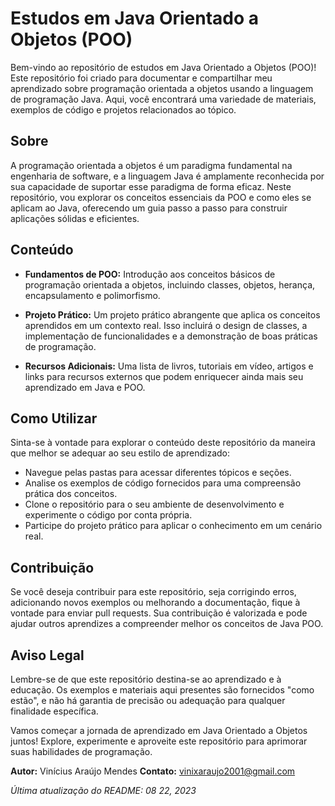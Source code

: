 # Estudos em Java Orientado a Objetos (POO)

Bem-vindo ao repositório de estudos em Java Orientado a Objetos (POO)! Este repositório foi criado para documentar e compartilhar meu aprendizado sobre programação orientada a objetos usando a linguagem de programação Java. Aqui, você encontrará uma variedade de materiais, exemplos de código e projetos relacionados ao tópico.

## Sobre

A programação orientada a objetos é um paradigma fundamental na engenharia de software, e a linguagem Java é amplamente reconhecida por sua capacidade de suportar esse paradigma de forma eficaz. Neste repositório, vou explorar os conceitos essenciais da POO e como eles se aplicam ao Java, oferecendo um guia passo a passo para construir aplicações sólidas e eficientes.

## Conteúdo

- **Fundamentos de POO:** Introdução aos conceitos básicos de programação orientada a objetos, incluindo classes, objetos, herança, encapsulamento e polimorfismo.

- **Projeto Prático:** Um projeto prático abrangente que aplica os conceitos aprendidos em um contexto real. Isso incluirá o design de classes, a implementação de funcionalidades e a demonstração de boas práticas de programação.

- **Recursos Adicionais:** Uma lista de livros, tutoriais em vídeo, artigos e links para recursos externos que podem enriquecer ainda mais seu aprendizado em Java e POO.

## Como Utilizar

Sinta-se à vontade para explorar o conteúdo deste repositório da maneira que melhor se adequar ao seu estilo de aprendizado:

- Navegue pelas pastas para acessar diferentes tópicos e seções.
- Analise os exemplos de código fornecidos para uma compreensão prática dos conceitos.
- Clone o repositório para o seu ambiente de desenvolvimento e experimente o código por conta própria.
- Participe do projeto prático para aplicar o conhecimento em um cenário real.

## Contribuição

Se você deseja contribuir para este repositório, seja corrigindo erros, adicionando novos exemplos ou melhorando a documentação, fique à vontade para enviar pull requests. Sua contribuição é valorizada e pode ajudar outros aprendizes a compreender melhor os conceitos de Java POO.

## Aviso Legal

Lembre-se de que este repositório destina-se ao aprendizado e à educação. Os exemplos e materiais aqui presentes são fornecidos "como estão", e não há garantia de precisão ou adequação para qualquer finalidade específica.

Vamos começar a jornada de aprendizado em Java Orientado a Objetos juntos! Explore, experimente e aproveite este repositório para aprimorar suas habilidades de programação.

**Autor:** Vinícius Araújo Mendes
**Contato:** vinixaraujo2001@gmail.com

*Última atualização do README: 08 22, 2023*
